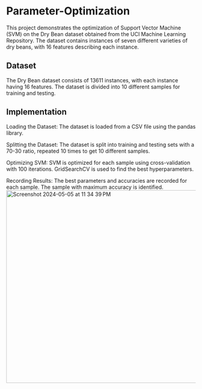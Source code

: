 # Parameter-Optimization

This project demonstrates the optimization of Support Vector Machine (SVM) on the Dry Bean dataset obtained from the UCI Machine Learning Repository. The dataset contains instances of seven different varieties of dry beans, with 16 features describing each instance.

## Dataset 
The Dry Bean dataset consists of 13611 instances, with each instance having 16 features. The dataset is divided into 10 different samples for training and testing.

## Implementation
Loading the Dataset: The dataset is loaded from a CSV file using the pandas library.

Splitting the Dataset: The dataset is split into training and testing sets with a 70-30 ratio, repeated 10 times to get 10 different samples.

Optimizing SVM: SVM is optimized for each sample using cross-validation with 100 iterations. GridSearchCV is used to find the best hyperparameters.

Recording Results: The best parameters and accuracies are recorded for each sample. The sample with maximum accuracy is identified.
<img width="513" alt="Screenshot 2024-05-05 at 11 34 39 PM" src="https://github.com/Aradhak03/Parameter-Optimization/assets/100716183/1874455e-30ef-4ef3-802f-4eeb2cc6c3b4">

